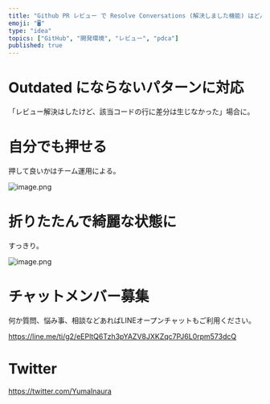 ```yaml
---
title: "Github PR レビュー で Resolve Conversations (解決しました機能) はどんどん使っていこう"
emoji: "🖥"
type: "idea"
topics: ["GitHub", "開発環境", "レビュー", "pdca"]
published: true
---
```


# Outdated にならないパターンに対応

「レビュー解決はしたけど、該当コードの行に差分は生じなかった」場合に。

# 自分でも押せる

押して良いかはチーム運用による。

![image.png](https://qiita-image-store.s3.amazonaws.com/0/89618/4742541c-fc7c-41e1-2af0-9efee9e0a38d.png)


# 折りたたんで綺麗な状態に

すっきり。

![image.png](https://qiita-image-store.s3.amazonaws.com/0/89618/8d6e7eaf-1938-3472-e9eb-1fd71d855374.png)








<!-- Update From Qiita API -->

# チャットメンバー募集


何か質問、悩み事、相談などあればLINEオープンチャットもご利用ください。

https://line.me/ti/g2/eEPltQ6Tzh3pYAZV8JXKZqc7PJ6L0rpm573dcQ





# Twitter


https://twitter.com/YumaInaura


<!-- Update From Qiita API -->


